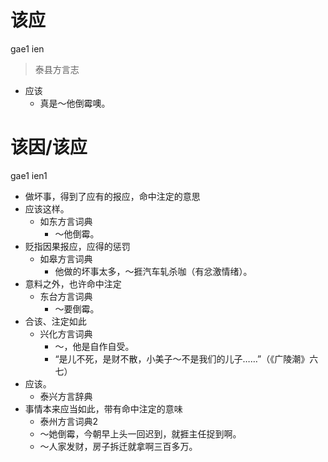 # 该应
gae1 ien
> 泰县方言志
- 应该
  - 真是～他倒霉噢。

# 该因/该应
gae1 ien1
+ 做坏事，得到了应有的报应，命中注定的意思
+ 应该这样。
  * 如东方言词典
    - ～他倒霉。
+ 贬指因果报应，应得的惩罚
  * 如皋方言词典
    - 他做的坏事太多，～捱汽车轧杀咖（有忿激情绪）。
+ 意料之外，也许命中注定
  * 东台方言词典
    - ～要倒霉。
+ 合该、注定如此
  * 兴化方言词典
    - ～，他是自作自受。
    - “是儿不死，是财不散，小美子～不是我们的儿子……”（《广陵潮》六七）
+ 应该。
  * 泰兴方言辞典
+ 事情本来应当如此，带有命中注定的意味
  * 泰州方言词典2
  - ～她倒霉，今朝早上头一回迟到，就捱主任捉到啊。
  - ～人家发财，房子拆迁就拿啊三百多万。
